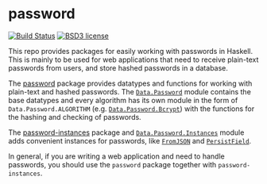 
# password

[![Build Status](https://secure.travis-ci.org/cdepillabout/password.svg)](http://travis-ci.org/cdepillabout/password)
[![BSD3 license](https://img.shields.io/badge/license-BSD3-blue.svg)](./LICENSE)

This repo provides packages for easily working with passwords in Haskell.  This
is mainly to be used for web applications that need to receive plain-text
passwords from users, and store hashed passwords in a database.

The [password](./password) package provides datatypes and functions for working
with plain-text and hashed passwords.
The [`Data.Password`](http://hackage.haskell.org/package/password/docs/Data-Password.html)
module contains the base datatypes and every algorithm has its own module in the
form of `Data.Password.ALGORITHM`
(e.g. [`Data.Password.Bcrypt`](http://hackage.haskell.org/package/password/docs/Data-Password-Bcrypt.html))
with the functions for the hashing and checking of passwords.

The [password-instances](./password-instances) package and
[`Data.Password.Instances`](http://hackage.haskell.org/package/password-instances/docs/Data-Password-Instances.html)
module adds convenient instances for passwords, like
[`FromJSON`](http://hackage.haskell.org/package/aeson/docs/Data-Aeson.html#t:FromJSON)
and
[`PersistField`](http://hackage.haskell.org/package/persistent/docs/Database-Persist-Class.html#t:PersistEntity).

In general, if you are writing a web application and need to handle passwords,
you should use the `password` package together with `password-instances`.

